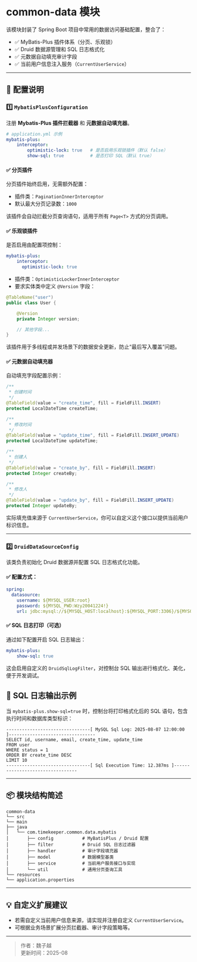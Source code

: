# common-data 模块

该模块封装了 Spring Boot 项目中常用的数据访问基础配置，整合了：

- ✅ MyBatis-Plus 插件体系（分页、乐观锁）
- ✅ Druid 数据源管理和 SQL 日志格式化
- ✅ 元数据自动填充审计字段
- ✅ 当前用户信息注入服务（`CurrentUserService`）

---

## 🔧 配置说明

### 1️⃣ `MybatisPlusConfiguration`

注册 **Mybatis-Plus 插件拦截器** 和 **元数据自动填充器**。

```yaml
# application.yml 示例
mybatis-plus:
    interceptor:
        optimistic-lock: true   # 是否启用乐观锁插件（默认 false）
        show-sql: true          # 是否打印 SQL（默认 true）
```

#### ✅ 分页插件

分页插件始终启用，无需额外配置：

- 插件类：`PaginationInnerInterceptor`
- 默认最大分页记录数：`1000`

该插件会自动拦截分页查询语句，适用于所有 `Page<T>` 方式的分页调用。

#### ✅ 乐观锁插件

是否启用由配置项控制：

```yaml
mybatis-plus:
    interceptor:
      optimistic-lock: true
```

- 插件类：`OptimisticLockerInnerInterceptor`
- 要求实体类中定义 `@Version` 字段：

```java
@TableName("user")
public class User {

    @Version
    private Integer version;

    // 其他字段...
}
```

该插件用于多线程或并发场景下的数据安全更新，防止“最后写入覆盖”问题。

#### ✅ 元数据自动填充器

自动填充字段配置示例：

```java
/**
 * 创建时间
 */
@TableField(value = "create_time", fill = FieldFill.INSERT)
protected LocalDateTime createTime;

/**
 * 修改时间
 */
@TableField(value = "update_time", fill = FieldFill.INSERT_UPDATE)
protected LocalDateTime updateTime;

/**
 * 创建人
 */
@TableField(value = "create_by", fill = FieldFill.INSERT)
protected Integer createBy;

/**
 * 修改人
 */
@TableField(value = "update_by", fill = FieldFill.INSERT_UPDATE)
protected Integer updateBy;
```

实际填充值来源于 `CurrentUserService`，你可以自定义这个接口以提供当前用户标识信息。

---

### 2️⃣ `DruidDataSourceConfig`

该类负责初始化 Druid 数据源并配置 SQL 日志格式化功能。

#### ✅ 配置方式：

```yaml
spring:
  datasource:
    username: ${MYSQL_USER:root}
    password: ${MYSQL_PWD:Wzy20041224!}
    url: jdbc:mysql://${MYSQL_HOST:localhost}:${MYSQL_PORT:3306}/${MYSQL_DB:summer2025_dev}?characterEncoding=utf8&zeroDateTimeBehavior=convertToNull&useSSL=false&useJDBCCompliantTimezoneShift=true&useLegacyDatetimeCode=false&serverTimezone=GMT%2B8&allowMultiQueries=true
```

#### ✅ SQL 日志打印（可选）

通过如下配置开启 SQL 日志输出：

```yaml
mybatis-plus:
    show-sql: true
```

这会启用自定义的 `DruidSqlLogFilter`，对控制台 SQL 输出进行格式化、美化，便于开发调试。

## 📝 SQL 日志输出示例

当 `mybatis-plus.show-sql=true` 时，控制台将打印格式化后的 SQL 语句，包含执行时间和数据库类型标识：

```
--------------------------------[ MySQL Sql Log: 2025-08-07 12:00:00 ]---------------------------------
SELECT id, username, email, create_time, update_time
FROM user
WHERE status = 1
ORDER BY create_time DESC
LIMIT 10
--------------------------------[ Sql Execution Time: 12.387ms ]---------------------------------
```

---

## 📦 模块结构简述

```text
common-data
└── src
└── main
├── java
│   └── com.timekeeper.common.data.mybatis
│       ├── config           # MyBatisPlus / Druid 配置
│       ├── filter           # Druid SQL 日志过滤器
│       ├── handler          # 审计字段填充器
│       ├── model            # 数据模型基类
│       ├── service          # 当前用户服务接口与实现
│       └── util             # 通用分页查询工具
└── resources
└── application.properties
```

---

## 💡 自定义扩展建议

- 若需自定义当前用户信息来源，请实现并注册自定义 `CurrentUserService`。
- 可根据业务场景扩展分页拦截器、审计字段策略等。

---

> 作者：魏子越  
> 更新时间：2025-08